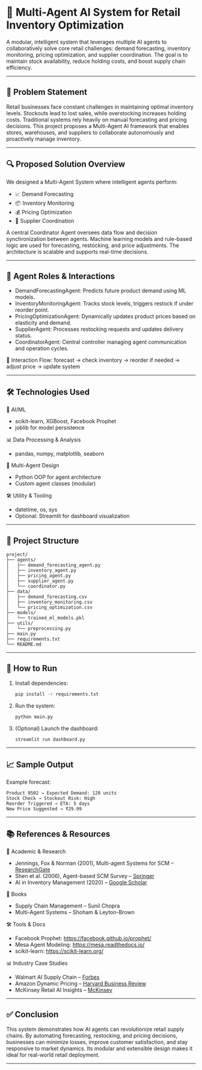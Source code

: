 # 🧠 Multi-Agent AI System for Retail Inventory Optimization

A modular, intelligent system that leverages multiple AI agents to collaboratively solve core retail challenges: demand forecasting, inventory monitoring, pricing optimization, and supplier coordination. The goal is to maintain stock availability, reduce holding costs, and boost supply chain efficiency.

---

## 🚀 Problem Statement

Retail businesses face constant challenges in maintaining optimal inventory levels. Stockouts lead to lost sales, while overstocking increases holding costs. Traditional systems rely heavily on manual forecasting and pricing decisions. This project proposes a Multi-Agent AI framework that enables stores, warehouses, and suppliers to collaborate autonomously and proactively manage inventory.

---

## 🔍 Proposed Solution Overview

We designed a Multi-Agent System where intelligent agents perform:
- 📈 Demand Forecasting
- 📦 Inventory Monitoring
- 💰 Pricing Optimization
- 🚛 Supplier Coordination

A central Coordinator Agent oversees data flow and decision synchronization between agents. Machine learning models and rule-based logic are used for forecasting, restocking, and price adjustments. The architecture is scalable and supports real-time decisions.

---

## 🧠 Agent Roles & Interactions

- DemandForecastingAgent: Predicts future product demand using ML models.
- InventoryMonitoringAgent: Tracks stock levels, triggers restock if under reorder point.
- PricingOptimizationAgent: Dynamically updates product prices based on elasticity and demand.
- SupplierAgent: Processes restocking requests and updates delivery status.
- CoordinatorAgent: Central controller managing agent communication and operation cycles.

🔭 Interaction Flow:
forecast → check inventory → reorder if needed → adjust price → update system

---

## 🛠️ Technologies Used

🧠 AI/ML
- scikit-learn, XGBoost, Facebook Prophet
- joblib for model persistence

📊 Data Processing & Analysis
- pandas, numpy, matplotlib, seaborn

🤖 Multi-Agent Design
- Python OOP for agent architecture
- Custom agent classes (modular)

🛠️ Utility & Tooling
- datetime, os, sys
- Optional: Streamlit for dashboard visualization

---

## 📁 Project Structure

```
project/
├── agents/
│   ├── demand_forecasting_agent.py  
│   ├── inventory_agent.py  
│   ├── pricing_agent.py  
│   ├── supplier_agent.py  
│   └── coordinator.py  
├── data/
│   ├── demand_forecasting.csv  
│   ├── inventory_monitoring.csv  
│   └── pricing_optimization.csv  
├── models/
│   └── trained_ml_models.pkl  
├── utils/
│   └── preprocessing.py  
├── main.py  
├── requirements.txt  
└── README.md
```

---

## 🧪 How to Run

1. Install dependencies:
   ```bash
   pip install -r requirements.txt
   ```

2. Run the system:
   ```bash
   python main.py
   ```

3. (Optional) Launch the dashboard:
   ```bash
   streamlit run dashboard.py
   ```

---

## 📈 Sample Output

Example forecast:
```
Product 9502 → Expected Demand: 120 units
Stock Check → Stockout Risk: High
Reorder Triggered → ETA: 5 days
New Price Suggested → ₹29.99
```

---

## 📚 References & Resources

🔬 Academic & Research  
- Jennings, Fox & Norman (2001), Multi-agent Systems for SCM – [ResearchGate](https://www.researchgate.net/publication/220618049)  
- Shen et al. (2006), Agent-based SCM Survey – [Springer](https://link.springer.com/article/10.1007/s10479-006-9125-3)  
- AI in Inventory Management (2020) – [Google Scholar](https://scholar.google.com/scholar?q=Artificial+Intelligence+in+Inventory+Management:+A+Review)

📘 Books  
- Supply Chain Management – Sunil Chopra  
- Multi-Agent Systems – Shoham & Leyton-Brown

🛠️ Tools & Docs  
- Facebook Prophet: https://facebook.github.io/prophet/  
- Mesa Agent Modeling: https://mesa.readthedocs.io/  
- scikit-learn: https://scikit-learn.org/

📊 Industry Case Studies  
- Walmart AI Supply Chain – [Forbes](https://www.forbes.com/sites/shelleykohan/2022/03/28/walmarts-supply-chain-uses-ai/)  
- Amazon Dynamic Pricing – [Harvard Business Review](https://hbr.org/2020/06/how-amazon-innovates-in-ways-that-google-and-apple-cant)  
- McKinsey Retail AI Insights – [McKinsey](https://www.mckinsey.com/industries/retail/our-insights)

---

## ✅ Conclusion

This system demonstrates how AI agents can revolutionize retail supply chains. By automating forecasting, restocking, and pricing decisions, businesses can minimize losses, improve customer satisfaction, and stay responsive to market dynamics. Its modular and extensible design makes it ideal for real-world retail deployment.

---
